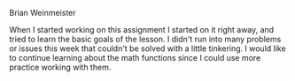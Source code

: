 
Brian Weinmeister

When I started working on this assignment I started on it right away, and tried to learn the basic goals of the lesson. I didn't run into many problems or issues this week that couldn't be solved with a little tinkering. I would like to continue learning about the math functions since I could use more practice working with them.
